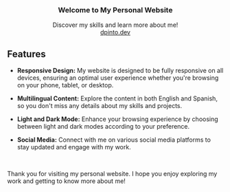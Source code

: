 <br />
<p align="center">
  <h3 align="center">Welcome to My Personal Website</h3>

  <p align="center">
    Discover my skills and learn more about me!
    <br />
    <a href="https://dpinto.dev">dpinto.dev</a>
  </p>
</p>

## Features

- **Responsive Design:** My website is designed to be fully responsive on all devices, ensuring an optimal user experience whether you're browsing on your phone, tablet, or desktop.

- **Multilingual Content:** Explore the content in both English and Spanish, so you don't miss any details about my skills and projects.

- **Light and Dark Mode:** Enhance your browsing experience by choosing between light and dark modes according to your preference.

- **Social Media:** Connect with me on various social media platforms to stay updated and engage with my work.

<br/>

Thank you for visiting my personal website. I hope you enjoy exploring my work and getting to know more about me!
